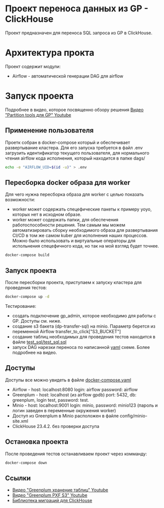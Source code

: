 # Проект переноса данных из GP - ClickHouse
Проект предназначен для переноса SQL запроса из GP в ClickHouse.

# Архитектура прокта
Проект содержит модули:
- Airflow - автоматической генерации DAG для airflow


# Запуск проекта
Подробнее в видео, которое посвященно обзору решения [Видео "Partition tools для GP" Youtube](https://youtu.be/nePlGkWjZdc)

## Применение пользователя
Проетк собран в docker-compose который и обеспечивает развертывание кластера. Для его запуска требуется в файл .env загрузить идентификатор текущего пользователя, для нормального чтения airflow кода исполнения, который находится в папке dags/
```sh
echo -e "AIRFLOW_UID=$(id -u)" > .env
```
## Пересборка docker образа для worker
Для чего нужна пересборка образа для worker с целью показать возможности:
- worker может содержать спецефические пакеты к примеру yoyo, которых нет в исходном образе.
- worker может содержать  папки, для обеспечения работоспособности решения.
Тем самым мы можем автоматизировать сборку необходимого образа для развертывания CI/CD в том же самом kuber для исполнения наших процессов. Можно было использовать и виртуальные операторы для испольнения спецефичного кода, но так на мой взгляд будет точнее. 
```sh
docker-compose build
```

## Запуск проекта
После пересборки проекта, приступаем к запуску кластера для проведения тестов:
```sh
docker-compose up -d
```
Тестирование:
- создать подключение gp_admin, которое необходимо для работы с GP. Доступы см. ниже.
- создание s3 бакета (dp-transfer-sql) на minio. Параметр берется из переменной Airflow transfer_to_click["S3_BUCKET"]
- создание таблиц необходимых для проведения тестов находится в файле  [test_sql/test_sql.sql](./test_sql/test_sql.sql)
- запуск DAG нарезки переноса по написанной  [yaml](.dags/transfersql_configs/transfer_sql.yaml) схеме.
Более подробнее на видео.

## Доступы
Доступы все можно увидеть в файле  [docker-compose.yaml](./docker-compose.yaml)
- Airflow - host: localhost:8080 login: airflow password: airflow
- Greenplum - host: localhost (из airflow gpdb) port: 5432, db: greenplum, login test, password: test.
- Minio - host: localhost:9001 login: minio, password: minio123 (пароль и логин заведен в переменные окружения worker)
- Доступ из Greenplum в Minio расположен в файле config/minio-site.xml
- ClickHouse 23.4.2. без проверки доступа


## Остановка проекта
После проведения тестов останавливаем проект через комманду:
```sh
docker-compose down
```

## Ссылки
- [Видео "Greenplum хранение таблиц" Youtube](https://youtu.be/yV0leI-lRWM)
- [Видео "Greenplum PXF S3" Youtube](https://youtu.be/iz-J_yFHgTE)
- [Библиотека миграций для ClickHouse](https://github.com/Infinidat/infi.clickhouse_orm)